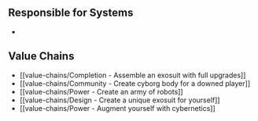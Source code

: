 ## Responsible for Systems
- 
## Value Chains
- [[value-chains/Completion - Assemble an exosuit with full upgrades]]
- [[value-chains/Community - Create cyborg body for a downed player]]
- [[value-chains/Power - Create an army of robots]]
- [[value-chains/Design - Create a unique exosuit for yourself]]
- [[value-chains/Power - Augment yourself with cybernetics]]
